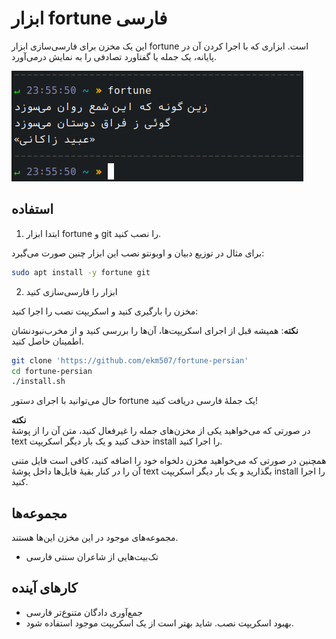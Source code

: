 # ابزار fortune فارسی

این یک مخزن برای فارسی‌سازی ابزار fortune است. ابزاری که با اجرا کردن آن در پایانه، یک جمله یا گفتاورد تصادفی را به نمایش درمی‌آورد.

![usage example image](logo.png)

## استفاده

1. ابتدا ابزار fortune و git را نصب کنید.

برای مثال در توزیع دبیان و اوبونتو نصب این ابزار چنین صورت می‌گیرد:

```bash
sudo apt install -y fortune git
```

2. ابزار را فارسی‌سازی کنید

مخزن را بارگیری کنید و اسکریپت نصب را اجرا کنید:

**نکته**: همیشه قبل از اجرای اسکریپت‌ها، آن‌ها را بررسی کنید و از مخرب‌نبودنشان اطمینان حاصل کنید.

```bash
git clone 'https://github.com/ekm507/fortune-persian'
cd fortune-persian
./install.sh
```

حال می‌توانید با اجرای دستور fortune یک جملهٔ فارسی دریافت کنید!

**نکته**  
در صورتی که می‌خواهید یکی از مخزن‌های جمله را غیرفعال کنید، متن آن را از پوشهٔ text حذف کنید و یک بار دیگر اسکریپت install را اجرا کنید.

همچنین در صورتی که می‌خواهید مخزن دلخواه خود را اضافه کنید، کافی است فایل متنی آن را در کنار بقیهٔ فایل‌ها داخل پوشهٔ text بگذارید و یک بار دیگر اسکریپت install را اجرا کنید.

## مجموعه‌ها

مجموعه‌های موجود در این مخزن این‌ها هستند.

- تک‌بیت‌هایی از شاعران سنتی فارسی

## کارهای آینده

- جمع‌آوری دادگان متنوع‌تر فارسی
- بهبود اسکریپت نصب. شاید بهتر است از یک اسکریپت موجود استفاده شود.